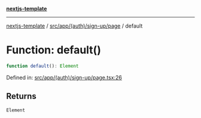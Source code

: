 [**nextjs-template**](../../../../../../README.md)

---

[nextjs-template](../../../../../../README.md) / [src/app/(auth)/sign-up/page](../README.md) / default

# Function: default()

```ts
function default(): Element
```

Defined in: [src/app/(auth)/sign-up/page.tsx:26](<https://github.com/Its-Satyajit/nextjs-template/blob/main/src/app/(auth)/sign-up/page.tsx#L26>)

## Returns

`Element`
